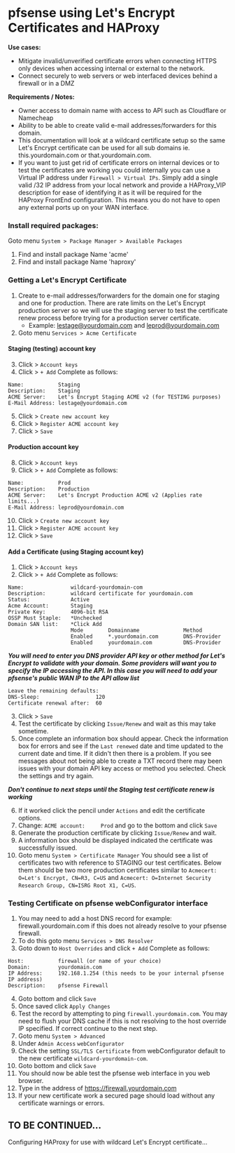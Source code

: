 # pfsense using Let's Encrypt Certificates and HAProxy

**Use cases:**
- Mitigate invalid/unverified certificate errors when connecting HTTPS only devices when accessing internal or external to the network.
- Connect securely to web servers or web interfaced devices behind a firewall or in a DMZ

**Requirements / Notes:**
- Owner access to domain name with access to API such as Cloudflare or Namecheap
- Ability to be able to create valid e-mail addresses/forwarders for this domain.
- This documentation will look at a wildcard certificate setup so the same Let's Encrypt certificate can be used for all sub domains ie. this.yourdomain.com or that.yourdomain.com.
- If you want to just get rid of certificate errors on internal devices or to test the certificates are working you could internally you can use a Virtual IP address under ```Firewall > Virtual IPs```. Simply add a single valid /32 IP address from your local network and provide a HAProxy_VIP description for ease of identifying it as it will be required for the HAProxy FrontEnd configuration. This means you do not have to open any external ports up on your WAN interface.


### Install required packages:
Goto menu ```System > Package Manager > Available Packages```

1. Find and install package Name 'acme'
2. Find and install package Name 'haproxy'

### Getting a Let's Encrypt Certificate

1. Create to e-mail addresses/forwarders for the domain one for staging and one for production. There are rate limits on the Let's Encrypt production server so we will use the staging server to test the certificate renew process before trying for a production server certificate.
    -  Example: lestage@yourdomain.com and leprod@yourdomain.com
2. Goto menu ```Services > Acme Certificate```

#### Staging (testing) account key

3. Click > ```Account keys```
4. Click > ```+ Add```
Complete as follows:
```
Name:           Staging
Description:    Staging
ACME Server:    Let's Encrypt Staging ACME v2 (for TESTING purposes)
E-Mail Address: lestage@yourdomain.com
```
5. Click > ```Create new account key```
6. Click > ```Register ACME account key```
7. Click > ```Save```

#### Production account key

8. Click > ```Account keys```
9. Click > ```+ Add```
Complete as follows:
```
Name:           Prod
Description:    Production
ACME Server:    Let's Encrypt Production ACME v2 (Applies rate limits...)
E-Mail Address: leprod@yourdomain.com
```
10. Click > ```Create new account key```
11. Click > ```Register ACME account key```
12. Click > ```Save```

#### Add a Certificate (using Staging account key)

1. Click > ```Account keys```
2. Click > ```+ Add```
Complete as follows:
```
Name:               wildcard-yourdomain-com
Description:        wildcard certificate for yourdomain.com
Status:             Active
Acme Account:       Staging
Private Key:        4096-bit RSA
OSSP Must Staple:   *Unchecked
Domain SAN list:    *Click Add
                    Mode        Domainname              Method
                    Enabled     *.yourdomain.com        DNS-Provider
                    Enabled     yourdomain.com          DNS-Provider
```
***You will need to enter you DNS provider API key or other method for Let's Encrypt to validate with your domain. Some providers will want you to specify the IP accessing the API. In this case you will need to add your pfsense's public WAN IP to the API allow list***
```
Leave the remaining defaults:
DNS-Sleep:                  120
Certificate renewal after:  60
```
3. Click > ```Save```
4. Test the certificate by clicking ```Issue/Renew``` and wait as this may take sometime.
5. Once complete an information box should appear. Check the information box for errors and see if the ```Last renewed``` date and time updated to the current date and time. If it didn't then there is a problem. If you see messages about not being able to create a TXT record there may been issues with your domain API key access or method you selected. Check the settings and try again.  

***Don't continue to next steps until the Staging test certificate renew is working***  

6. If it worked click the pencil under ```Actions``` and edit the certificate options.
7. Change: ```ACME account:     Prod``` and go to the bottom and click ```Save```
8. Generate the production certificate by clicking ```Issue/Renew``` and wait.
9. A information box should be displayed indicated the certificate was successfully issued.
10. Goto menu ```System > Certificate Manager``` You should see a list of certificates two with reference to STAGING our test certificates. Below them should be two more production certificates similar to ```Acmecert: O=Let's Encrypt, CN=R3, C=US``` and ```Acmecert: O=Internet Security Research Group, CN=ISRG Root X1, C=US```.

### Testing Certificate on pfsense webConfigurator interface

1. You may need to add a host DNS record for example: firewall.yourdomain.com if this does not already resolve to your pfsense firewall.
2. To do this goto menu ```Services > DNS Resolver```
3. Goto down to ```Host Overrides``` and click ```+ Add```
Complete as follows:
```
Host:           firewall (or name of your choice)
Domain:         yourdomain.com
IP Address:     192.168.1.254 (this needs to be your internal pfsense IP address)
Description:    pfsense Firewall
```
4. Goto bottom and click ```Save```
5. Once saved click ```Apply Changes```
6. Test the record by attempting to ping ```firewall.yourdomain.com```. You may need to flush your DNS cache if this is not resolving to the host override IP specified. If correct continue to the next step.
7. Goto menu ```System > Advanced```
8. Under ```Admin Access``` ```webConfigurator```
9. Check the setting ```SSL/TLS Certificate``` from webConfigurator default to the new certificate ```wildcard-yourdomain-com```.
10. Goto bottom and click ```Save```
11. You should now be able test the pfsense web interface in you web browser.
12. Type in the address of https://firewall.yourdomain.com
13. If your new certificate work a secured page should load without any certificate warnings or errors.


## TO BE CONTINUED... ##
Configuring HAProxy for use with wildcard Let's Encrypt certificate...





